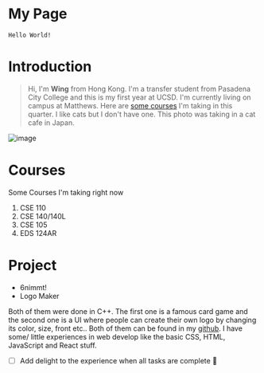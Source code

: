# My Page

`Hello World!`
# Introduction
> Hi, I'm **Wing** from Hong Kong. I'm a transfer student from Pasadena City College and this is my first year at UCSD. I'm currently living on campus at Matthews. Here are [some courses](#Courses) I'm taking in this quarter. I like cats but I don't have one. This photo was taking in a cat cafe in Japan. 

![image](../Images/cat.jpg)

# Courses
Some Courses I'm taking right now
1. CSE 110
2. CSE 140/140L
3. CSE 105
4. EDS 124AR

# Project
- 6nimmt!
- Logo Maker 

Both of them were done in C++. The first one is a famous card game and the second one is a UI where people can create their own logo by changing its color, size, front etc.. Both of them can be found in my [github](https://github.com/wingchan852). I have some/ little experiences in web develop like the basic CSS, HTML, JavaScript and React stuff. 


 - [ ] Add delight to the experience when all tasks are complete :tada: